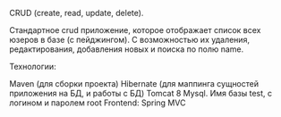 CRUD (create, read, update, delete).

Стандартное crud приложение, которое отображает список всех юзеров в базе (с пейджингом). С возможностью их удаления, редактирования, добавления новых и поиска по полю name.

Технологии:

Maven (для сборки проекта)
Hibernate (для маппинга сущностей приложения на БД, и работы с БД)
Tomcat 8
Mysql. Имя базы test, с логином и паролем root
Frontend: Spring MVC
